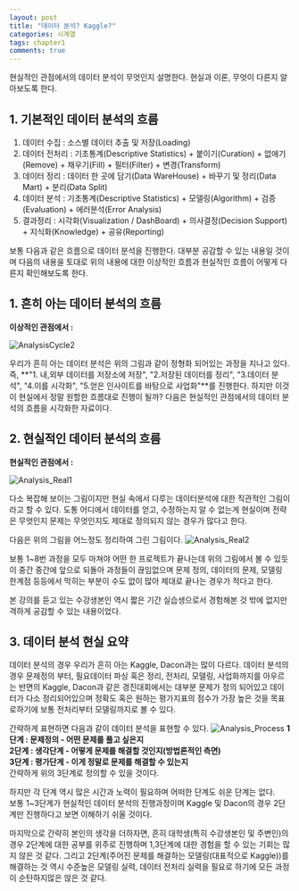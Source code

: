 ```yaml
---
layout: post
title: "데이터 분석? Kaggle?"
categories: 시계열
tags: chapter1
comments: true
---
```

현실적인 관점에서의 데이터 분석이 무엇인지 설명한다. 현실과 이론, 무엇이 다른지 알아보도록 한다.

## 1. 기본적인 데이터 분석의 흐름
1. 데이터 수집 : 소스별 데이터 추출 및 저장(Loading)
2. 데이터 전처리 : 기초통계(Descriptive Statistics) + 붙이기(Curation) + 없애기(Remove) + 채우기(Fill) + 필터(Filter) + 변경(Transform)
3. 데이터 정리 : 데이터 한 곳에 담기(Data WareHouse) + 바꾸기 및 정리(Data Mart) + 분리(Data Split)
4. 데이터 분석 : 기초통계(Descriptive Statistics) + 모델링(Algorithm) + 검증(Evaluation) + 에러분석(Error Analysis)
5. 결과정리 : 시각화(Visualization / DashBoard) + 의사결정(Decision Support) + 지식화(Knowledge) + 공유(Reporting)

보통 다음과 같은 흐름으로 데이터 분석을 진행한다. 대부분 공감할 수 있는 내용일 것이며 다음의 내용을 토대로 위의 내용에 대한 이상적인 흐름과 현실적인 흐름이 어떻게 다른지 확인해보도록 한다.

## 1. 흔히 아는 데이터 분석의 흐름
**이상적인 관점에서 :**

![AnalysisCycle2](https://user-images.githubusercontent.com/53552847/124850766-3599c080-dfdc-11eb-9326-ea778398bf84.png)

우리가 흔히 아는 데이터 분석은 위의 그림과 같이 정형화 되어있는 과정을 지나고 있다. 
즉, **"1. 내,외부 데이터를 저장소에 저장", "2.저장된 데이터를 정리", "3.데이터 분석", "4.이를 시각화", "5.얻은 인사이트를 바탕으로 사업화"**를 진행한다. 하지만 이것이 현실에서 정말 원할한 흐름대로 진행이 될까? 다음은 현실적인 관점에서의 데이터 분석의 흐름을 시각화한 자료이다.

## 2. 현실적인 데이터 분석의 흐름
**현실적인 관점에서 :**

![Analysis_Real1](https://user-images.githubusercontent.com/53552847/124851671-f2405180-dfdd-11eb-931f-17d424dec72c.PNG)

다소 복잡해 보이는 그림이지만 현실 속에서 다루는 데이터분석에 대한 직관적인 그림이라고 할 수 있다. 도통 어디에서 데이터를 얻고, 수정하는지 알 수 없는게 현실이며 전략은 무엇인지 문제는 무엇인지도 제대로 정의되지 않는 경우가 많다고 한다.

다음은 위의 그림을 어느정도 정리하여 그린 그림이다.
![Analysis_Real2](https://user-images.githubusercontent.com/53552847/124851815-34699300-dfde-11eb-99d2-57d3984e0177.PNG)

보통 1~8번 과정을 모두 마쳐야 어떤 한 프로젝트가 끝나는데 위의 그림에서 볼 수 있듯이 중간 중간에 앞으로 되돌아 과정들이 끊임없으며 문제 정의, 데이터의 문제, 모델링 한계점 등등에서 막히는 부분이 수도 없이 많아 제대로 끝나는 경우가 적다고 한다.

본 강의를 듣고 있는 수강생본인 역시 짧은 기간 실습생으로서 경험해본 것 밖에 없지만 격하게 공감할 수 있는 내용이었다.

## 3. 데이터 분석 현실 요약
데이터 분석의 경우 우리가 흔히 아는 Kaggle, Dacon과는 많이 다르다. 데이터 분석의 경우 문제정의 부터, 필요데이터 파싱 혹은 정리, 전처리, 모델링, 사업화까지를 아우르는 반면의 Kaggle, Dacon과 같은 경진대회에서는 대부분 문제가 정의 되어있고 데이터가 다소 정리되어있으며 정확도 혹은 원하는 평가지표의 점수가 가장 높은 것을 목표로하기에 보통 전처리부터 모델링까지로 볼 수 있다.

간략하게 표현하면 다음과 같이 데이터 분석을 표현할 수 있다.
![Analysis_Process](https://user-images.githubusercontent.com/53552847/124852405-38e27b80-dfdf-11eb-9cfa-0ee53d4bac5f.png)
**1단계 : 문제정의 - 어떤 문제를 풀고 싶은지**  
**2단계 : 생각단계 - 어떻게 문제를 해결할 것인지(방법론적인 측면)**  
**3단계 : 평가단계 - 이게 정말로 문제를 해결할 수 있는지**  
간략하게 위의 3단계로 정의할 수 있을 것이다.

하지만 각 단계 역시 많은 시간과 노력이 필요하며 어떠한 단계도 쉬운 단계는 없다.  
보통 1~3단계가 현실적인 데이터 분석의 진행과정이며 Kaggle 및 Dacon의 경우 2단계만 진행하다고 보면 이해하기 쉬울 것이다.

마지막으로 간략히 본인의 생각을 더하자면, 흔히 대학생(특히 수강생본인 및 주변인)의 경우 2단계에 대한 공부를 위주로 진행하며 1,3단계에 대한 경험을 할 수 있는 기회는 많지 않은 것 같다. 그리고 2단계(주어진 문제를 해결하는 모델링(대표적으로 Kaggle))를 해결하는 것 역시 수준높은 모델링 실력, 데이터 전처리 실력을 필요로 하기에 모든 과정이 순탄하지많은 않은 것 같다.
